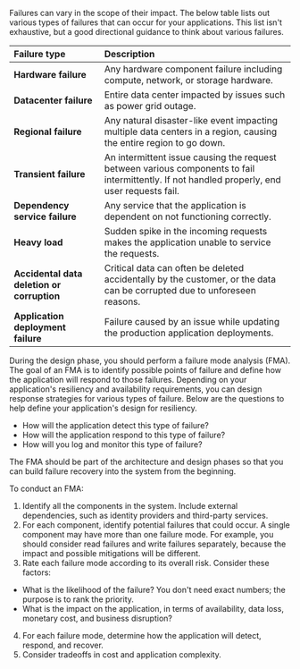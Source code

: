 Failures can vary in the scope of their impact. The below table lists out various types of failures that can occur for your applications. This list isn't exhaustive, but a good directional guidance to think about various failures.

| **Failure type** | **Description** |
|:---|:---|
| **Hardware failure** | Any hardware component failure including compute, network, or storage hardware. |
| **Datacenter failure** | Entire data center impacted by issues such as power grid outage. |
| **Regional failure** | Any natural disaster-like event impacting multiple data centers in a region, causing the entire region to go down. |
| **Transient failure** | An intermittent issue causing the request between various components to fail intermittently. If not handled properly, end user requests fail. |
| **Dependency service** **failure** | Any service that the application is dependent on not functioning correctly. |
| **Heavy load** | Sudden spike in the incoming requests makes the application unable to service the requests. |
| **Accidental data deletion or** **corruption** | Critical data can often be deleted accidentally by the customer, or the data can be corrupted due to unforeseen reasons. |
| **Application deployment failure** | Failure caused by an issue while updating the production application deployments. |

During the design phase, you should perform a failure mode analysis (FMA). The goal of an FMA is to identify possible points of failure and define how the application will respond to those failures. Depending on your application's resiliency and availability requirements, you can design response strategies for various types of failure. Below are the questions to help define your application's design for resiliency.

- How will the application detect this type of failure?
- How will the application respond to this type of failure?
- How will you log and monitor this type of failure?

The FMA should be part of the architecture and design phases so that you can build failure recovery into the system from the beginning.

To conduct an FMA:

1. Identify all the components in the system. Include external dependencies, such as identity providers and third-party services.
2. For each component, identify potential failures that could occur. A single component may have more than one failure mode. For example, you should consider read failures and write failures separately, because the impact and possible mitigations will be different.
3. Rate each failure mode according to its overall risk. Consider these factors:

- What is the likelihood of the failure? You don't need exact numbers; the purpose is to rank the priority.
- What is the impact on the application, in terms of availability, data loss, monetary cost, and business disruption?

4. For each failure mode, determine how the application will detect, respond, and recover.
5. Consider tradeoffs in cost and application complexity.
